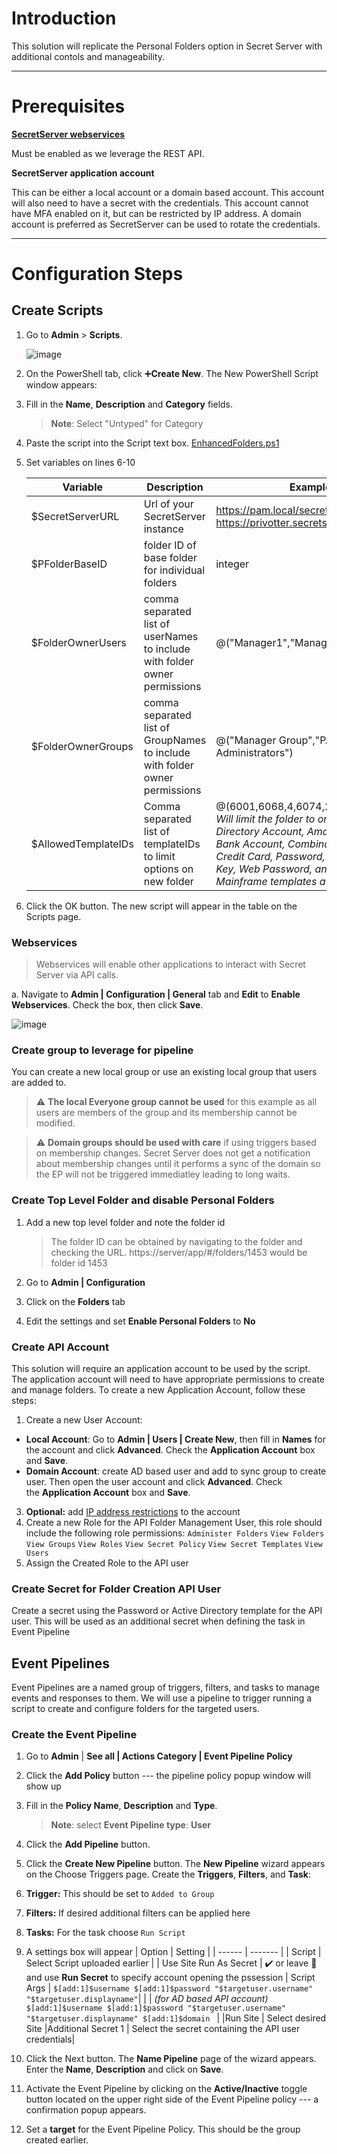 # Introduction
This solution will replicate the Personal Folders option in Secret Server with additional contols and manageability. 

---
# Prerequisites 

**[SecretServer webservices](https://docs.thycotic.com/ss/11.1.0/webservices/enabling-webservices/index.md)**

Must be enabled as we leverage the REST API.

**SecretServer application account**

This can be either a local account or a domain based account. This account will also need to have a secret with the credentials. This account cannot have MFA enabled on it, but can be restricted by IP address. A domain account is preferred as SecretServer can be used to rotate the credentials.

---
# Configuration Steps

## Create Scripts

1. Go to **Admin** \> **Scripts**.

    ![image](https://user-images.githubusercontent.com/9537950/108251572-8ee47e80-7125-11eb-8eac-0d000b12fde2.png)

1. On the PowerShell tab, click :heavy_plus_sign:**Create New**. The New PowerShell Script window appears:
1. Fill in the **Name**, **Description** and **Category** fields.
    > **Note**: Select "Untyped" for Category
1. Paste the script into the Script text box. [EnhancedFolders.ps1](EnhancedFolders.ps1)
1. Set variables on lines 6-10

    | Variable | Description | Example |
    | -------- | ----------- | ------- |
    $SecretServerURL | Url of your SecretServer instance | https://pam.local/secretserver  https://privotter.secretservercloud.com/ |
    $PFolderBaseID | folder ID of base folder for individual folders | integer
    $FolderOwnerUsers | comma separated list of userNames to include with folder owner permissions | @("Manager1","Manager2")
    $FolderOwnerGroups | comma separated list of GroupNames to include with folder owner permissions | @("Manager Group","PAM Administrators")
    $AllowedTemplateIDs | Comma separated list of templateIDs to limit options on new folder | @(6001,6068,4,6074,2,6081,9,6030) *Will limit the folder to only have Active Directory Account, Amazon IAM Key, Bank Account, Combination Lock, Credit Card, Password, Product License Key, Web Password, and z/OS Mainframe templates available*

1. Click the OK button. The new script will appear in the table on the Scripts page.

### Webservices

> Webservices will enable other applications to interact with Secret Server via API calls.

a.  Navigate to **Admin \| Configuration \| General** tab and **Edit** to **Enable Webservices**. Check the box, then click **Save**.

![image](https://user-images.githubusercontent.com/9537950/108111924-698f3c00-7063-11eb-828f-703e280ffd1b.png)

### Create group to leverage for pipeline

You can create a new local group or use an existing local group that users are added to. 


> :warning: **The local Everyone group cannot be used** for this example as all users are members of the group and its membership cannot be modified. 


> :warning: **Domain groups should be used with care** if using triggers based on membership changes. Secret Server does not get a notification about membership changes until it performs a sync of the domain so the EP will not be triggered immediatley leading to long waits.

### Create Top Level Folder and disable Personal Folders

1. Add a new top level folder and note the folder id
    > The folder ID can be obtained by navigating to the folder and checking the URL. https://server/app/#/folders/1453 would be folder id 1453

1. Go to **Admin \| Configuration**
1. Click on the **Folders** tab
1. Edit the settings and set **Enable Personal Folders** to **No**

### Create API Account

This solution will require an application account to be used by the script. The application account will need to have appropriate permissions to create and manage folders. To create a new Application Account, follow these steps:

1. Create a new User Account: 
- **Local Account**: Go to **Admin \| Users \| Create New**, then fill in **Names** for the account and click **Advanced**. Check the **Application Account** box and **Save**.
- **Domain Account**: create AD based user and add to sync group to create user. Then open the user account and click **Advanced**. Check the **Application Account** box and **Save**.
3. **Optional:** add [IP address restrictions](https://docs.delinea.com/secrets/current/users/user-restriction-settings/index.md) to the account
4. Create a new Role for the API Folder Management User, this role should include the following role permissions: `Administer Folders` `View Folders` `View Groups` `View Roles` `View Secret Policy` `View Secret Templates` `View Users`
5. Assign the Created Role to the API user

### Create Secret for Folder Creation API User

Create a secret using the Password or Active Directory template for the API user. This will be used as an additional secret when defining the task in Event Pipeline


## Event Pipelines

Event Pipelines are a named group of triggers, filters, and tasks to manage events and responses to them. We will use a pipeline to trigger running a script to create and configure folders for the targeted users. 

### Create the Event Pipeline

1.  Go to **Admin** \| **See all \| Actions Category \| Event Pipeline Policy**
1.  Click the **Add Policy** button --- the pipeline policy popup window will show up
1.  Fill in the **Policy Name**, **Description** and **Type**.

    > **Note**: select **Event Pipeline type**: **User**

1.  Click the **Add Pipeline** button.
1.  Click the **Create New Pipeline** button. The **New Pipeline** wizard appears on the Choose Triggers page. Create the **Triggers**, **Filters**, and **Task**:

1. **Trigger:** This should be set to `Added to Group`
1. **Filters:** If desired additional filters can be applied here
1. **Tasks:** For the task choose `Run Script` 

1.  A settings box will appear
    | Option | Setting |
    | ------ | ------- |
    | Script | Select Script uploaded earlier |
    | Use Site Run As Secret | :heavy_check_mark: or leave :black_square_button: and use **Run Secret** to specify account opening the pssession
    | Script Args | `$[add:1]$username $[add:1]$password "$targetuser.username" "$targetuser.displayname"`|
    | | *(for AD based API account)*  `$[add:1]$username $[add:1]$password "$targetuser.username" "$targetuser.displayname" $[add:1]$domain ` |
    |Run Site | Select desired Site
    |Additional Secret 1 | Select the secret containing the API user credentials| 


1. Click the Next button. The **Name Pipeline** page of the wizard appears. Enter the **Name**, **Description** and click on **Save**.
1. Activate the Event Pipeline by clicking on the **Active/Inactive** toggle button located on the upper right side of the Event Pipeline policy --- a confirmation popup appears.
1. Set a **target** for the Event Pipeline Policy. This should be the group created earlier. 
